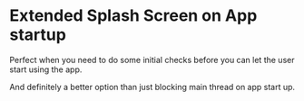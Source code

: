 # Extended Splash Screen on App startup

Perfect when you need to do some initial checks before you can let the user start using the app.

And definitely a better option than just blocking main thread on app start up.
